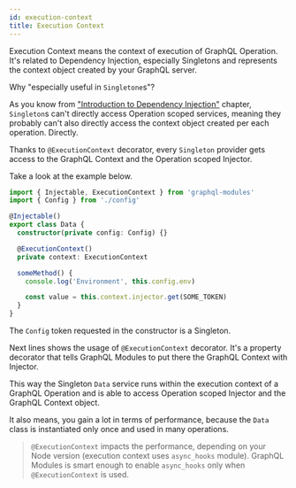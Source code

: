 ```yaml
---
id: execution-context
title: Execution Context
---
```


Execution Context means the context of execution of GraphQL Operation. It's related to Dependency Injection, especially Singletons and represents the context object created by your GraphQL server.

Why "especially useful in `Singletone`s"?

As you know from ["Introduction to Dependency Injection"](../di/introduction.md) chapter, `Singleton`s can't directly access Operation scoped services, meaning they probably can't also directly access the context object created per each operation. Directly.

Thanks to `@ExecutionContext` decorator, every `Singleton` provider gets access to the GraphQL Context and the Operation scoped Injector.

Take a look at the example below.

```ts
import { Injectable, ExecutionContext } from 'graphql-modules'
import { Config } from './config'

@Injectable()
export class Data {
  constructor(private config: Config) {}

  @ExecutionContext()
  private context: ExecutionContext

  someMethod() {
    console.log('Environment', this.config.env)

    const value = this.context.injector.get(SOME_TOKEN)
  }
}
```

The `Config` token requested in the constructor is a Singleton.

Next lines shows the usage of `@ExecutionContext` decorator. It's a property decorator that tells GraphQL Modules to put there the GraphQL Context with Injector.

This way the Singleton `Data` service runs within the execution context of a GraphQL Operation and is able to access Operation scoped Injector and the GraphQL Context object.

It also means, you gain a lot in terms of performance, because the `Data` class is instantiated only once and used in many operations.

> `@ExecutionContext` impacts the performance, depending on your Node version (execution context uses `async_hooks` module).
> GraphQL Modules is smart enough to enable `async_hooks` only when `@ExecutionContext` is used.
